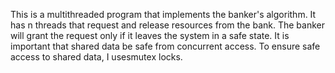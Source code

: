 This is a multithreaded program that implements the banker's algorithm. It has n threads that request and release resources from the bank. The banker will grant the request only if it leaves the system in a safe state. It is important that shared data be safe from concurrent access. To ensure safe access to shared data, I usesmutex locks.
